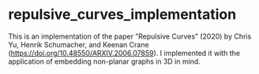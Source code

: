 # repulsive_curves_implementation
This is an implementation of the paper ”Repulsive Curves” (2020) by Chris Yu, Henrik Schumacher, and Keenan Crane (https://doi.org/10.48550/ARXIV.2006.07859). I implemented it with the application of embedding non-planar graphs in 3D in mind.
